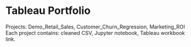 # Tableau Portfolio
Projects: Demo_Retail_Sales, Customer_Churn_Regression, Marketing_ROI
Each project contains: cleaned CSV, Jupyter notebook, Tableau workbook link.
